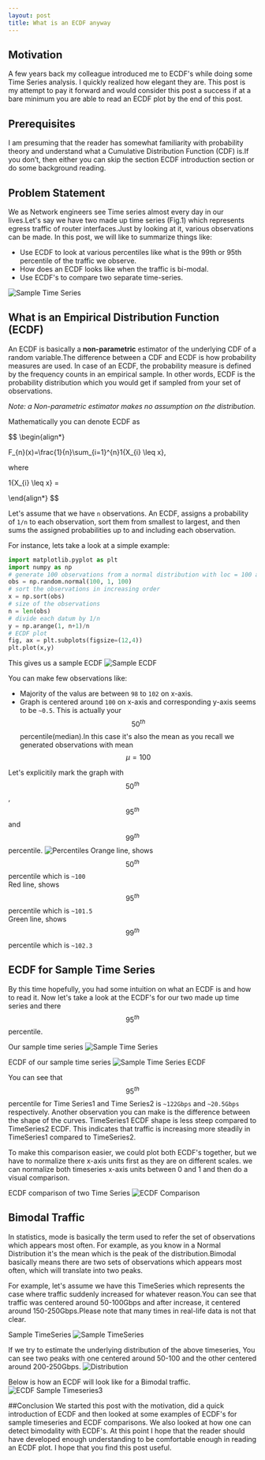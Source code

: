 ```yaml
---
layout: post
title: What is an ECDF anyway
---
```


## Motivation
A few years back my colleague introduced me to ECDF's while doing some Time Series analysis. I quickly realized how elegant they are. This post is my attempt to pay it forward and would consider this post a success if at a bare minimum you are able to read an ECDF plot by the end of this post.

## Prerequisites
I am presuming that the reader has somewhat familiarity with probability theory and understand what a Cumulative Distribution Function (CDF) is.If you don’t, then either you can skip the section ECDF introduction section or do some background reading.

## Problem Statement
We as Network engineers see Time series almost every day in our lives.Let's say we have two made up time series (Fig.1) which represents egress traffic of router interfaces.Just by looking at it, various observations can be made. In this post, we will like to summarize things like:
 * Use ECDF to look at various percentiles like what is the 99th or 95th percentile of the traffic we observe.
 * How does an ECDF looks like when the traffic is bi-modal.
 * Use ECDF's to compare two separate time-series.
 
 ![Sample Time Series](/images/post1/fig_1.png "Sample Time Series")

## What is an Empirical Distribution Function (ECDF)
An ECDF is basically a **non-parametric** estimator of the underlying CDF of a random variable.The difference between a CDF and ECDF is how probability measures are used. In case of an ECDF, the probability measure is defined by the frequency counts in an empirical sample. In other words, ECDF is the probability distribution which you would get if sampled from your set of observations.

_Note: a Non-parametric estimator makes no assumption on the distribution._

Mathematically you can denote ECDF as

$$ 
\begin{align*}

F_{n}(x)=\frac{1}{n}\sum_{i=1}^{n}1\{X_{i} \leq x\},

where 

1\{X_{i} \leq x\} =

\end{align*}
$$

Let's assume that we have `n` observations. An ECDF, assigns a probability of `1/n` to each observation, sort them from smallest to largest, and then sums the assigned probabilities up to and including each observation.

For instance, lets take a look at a simple example:

```python
import matplotlib.pyplot as plt
import numpy as np
# generate 100 observations from a normal distribution with loc = 100 and size =1.
obs = np.random.normal(100, 1, 100)
# sort the observations in increasing order
x = np.sort(obs)
# size of the observations
n = len(obs)
# divide each datum by 1/n 
y = np.arange(1, n+1)/n
# ECDF plot
fig, ax = plt.subplots(figsize=(12,4))
plt.plot(x,y)
```
This gives us a sample ECDF
 ![Sample ECDF](/images/post1/fig_2.png "Sample ECDF")

You can make few observations like: 
- Majority of the valus are between `98` to `102` on x-axis.
- Graph is centered around `100` on x-axis and corresponding y-axis seems to be `~0.5`. This is actually your $$ 50^{th} $$ 
percentile(median).In this case it's also the mean as you recall we generated observations with mean $$ \mu = 100 $$ 

Let's explicitily mark the graph with $$ 50^{th} $$, $$ 95^{th} $$ and $$ 99^{th} $$ percentile.
 ![Percentiles](/images/post1/fig_3.png "Sample ECDF Percentiles")
 Orange line, shows $$ 50^{th} $$ percentile which is `~100`<br>
 Red line, shows $$ 95^{th} $$ percentile which is `~101.5`<br>
 Green line, shows $$ 99^{th} $$ percentile which is `~102.3`<br>

## ECDF for Sample Time Series
 By this time hopefully, you had some intuition on what an ECDF is and how to read it. Now let's take a look at the ECDF's
 for our two made up time series and there $$ 95^{th} $$ percentile.
 
 Our sample time series
 ![Sample Time Series](/images/post1/fig_1.png "Sample Time Series")
 
 ECDF of our sample time series
 ![Sample Time Series ECDF](/images/post1/fig_4.png "Sample Time Series ECDF")
 
You can see that $$ 95^{th} $$ percentile for Time Series1 and Time Series2 is `~122Gbps` and `~20.5Gbps` respectively.
Another observation you can make is the difference between the shape of the curves. TimeSeries1 ECDF shape is less steep
compared to TimeSeries2 ECDF. This indicates that traffic is increasing more steadily in TimeSeries1 compared to TimeSeries2.
 
To make this comparison easier, we could plot both ECDF's together, but we have to normalize there x-axis units first as they are
on different scales. we can normalize both timeseries x-axis units between 0 and 1 and then do a visual comparison.

ECDF comparison of two Time Series
![ECDF Comparison](/images/post1/fig_5.png "ECDF Comparison")
 
## Bimodal Traffic
In statistics, mode is basically the term used to refer the set of observations which appears most often. For example,
as you know in a Normal Distribution it's the mean which is the peak of the distribution.Bimodal basically means there
are two sets of observations which appears most often, which will translate into two peaks.

For example, let's assume we have this TimeSeries which represents the case where traffic suddenly increased for whatever 
reason.You can see that traffic was centered around 50-100Gbps and after increase, it centered around 150-250Gbps.Please note
that many times in real-life data is not that clear.

Sample TimeSeries
![Sample TimeSeries](/images/post1/fig_6.png "Sample TimeSeries")

If we try to estimate the underlying distribution of the above timeseries, You can see two peaks with one centered around 50-100
and the other centered around 200-250Gbps.
![Distribution](/images/post1/fig_7.png "Distribution")

Below is how an ECDF will look like for a Bimodal traffic.
![ECDF Sample Timeseries3](/images/post1/fig_8.png "ECDF Sample Timeseries3")
 
##Conclusion
We started this post with the motivation, did a quick introduction of ECDF and then looked at some examples of ECDF's for
sample timeseries and ECDF comparisons. We also looked at how one can detect bimodality with ECDF's. At this point I hope
that the reader should have developed enough understanding to be comfortable enough in reading an ECDF plot. I hope that
you find this post useful.